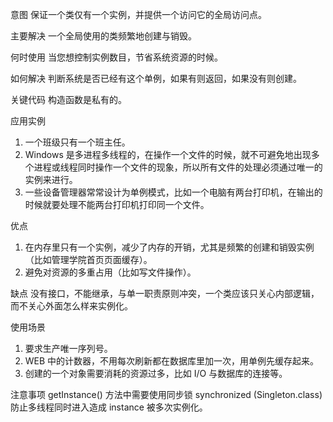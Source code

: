 意图
保证一个类仅有一个实例，并提供一个访问它的全局访问点。

主要解决
一个全局使用的类频繁地创建与销毁。

何时使用
当您想控制实例数目，节省系统资源的时候。

如何解决
判断系统是否已经有这个单例，如果有则返回，如果没有则创建。

关键代码
构造函数是私有的。

应用实例
1. 一个班级只有一个班主任。
2. Windows 是多进程多线程的，在操作一个文件的时候，就不可避免地出现多个进程或线程同时操作一个文件的现象，所以所有文件的处理必须通过唯一的实例来进行。
3. 一些设备管理器常常设计为单例模式，比如一个电脑有两台打印机，在输出的时候就要处理不能两台打印机打印同一个文件。

优点
1. 在内存里只有一个实例，减少了内存的开销，尤其是频繁的创建和销毁实例（比如管理学院首页页面缓存）。
2. 避免对资源的多重占用（比如写文件操作）。

缺点
没有接口，不能继承，与单一职责原则冲突，一个类应该只关心内部逻辑，而不关心外面怎么样来实例化。

使用场景
1. 要求生产唯一序列号。
2. WEB 中的计数器，不用每次刷新都在数据库里加一次，用单例先缓存起来。
3. 创建的一个对象需要消耗的资源过多，比如 I/O 与数据库的连接等。

注意事项
getInstance() 方法中需要使用同步锁 synchronized (Singleton.class) 防止多线程同时进入造成 instance 被多次实例化。